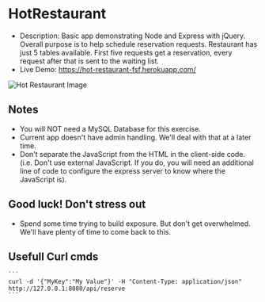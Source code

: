 # HotRestaurant

- Description: Basic app demonstrating Node and Express with jQuery. Overall purpose is to help schedule reservation requests. Restaurant has just 5 tables available. First five requests get a reservation, every request after that is sent to the waiting list.
- Live Demo: <https://hot-restaurant-fsf.herokuapp.com/>

![Hot Restaurant Image](Images/HotRestaurant.png)

## Notes

- You will NOT need a MySQL Database for this exercise.
- Current app doesn't have admin handling. We'll deal with that at a later time.
- Don't separate the JavaScript from the HTML in the client-side code. (i.e. Don't use external JavaScript. If you do, you will need an additional line of code to configure the express server to know where the JavaScript is).

## Good luck! Don't stress out

- Spend some time trying to build exposure. But don't get overwhelmed. We'll have plenty of time to come back to this.

## Usefull Curl cmds

    ```
    curl -d '{"MyKey":"My Value"}' -H "Content-Type: application/json" http://127.0.0.1:8080/api/reserve
    ```
